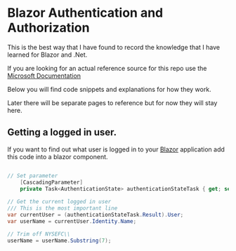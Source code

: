 # Blazor Authentication and Authorization

This is the best way that I have found to record the knowledge that I have learned for Blazor and .Net.

If you are looking for an actual reference source for this repo use the [Microsoft Documentation](https://learn.microsoft.com/en-us/aspnet/core/blazor/security/?view=aspnetcore-7.0)


Below you will find code snippets and explanations for how they work. 

Later there will be separate pages to reference but for now they will stay here.

## Getting a logged in user. 
If you want to find out what user is logged in to your [Blazor](https://dotnet.microsoft.com/en-us/apps/aspnet/web-apps/blazor) application add this code into a blazor component.

```CS

// Set parameter
    [CascadingParameter]
    private Task<AuthenticationState> authenticationStateTask { get; set; }
    
// Get the current logged in user
/// This is the most important line
var currentUser = (authenticationStateTask.Result).User;
var userName = currentUser.Identity.Name;

// Trim off NYSEFC\\
userName = userName.Substring(7);
```